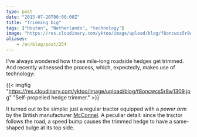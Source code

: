 ```yaml
---
type: post
date: "2015-07-20T00:00:00Z"
title: "Trimming big"
tags: ["Houten", "Netherlands", "technology"]
image: "https://res.cloudinary.com/yktoo/image/upload/blog/f8oncwcs5r8w1309.jpg"
aliases:
    - /en/blog/post/254
---
```


I've always wondered how those mile-long roadside hedges get trimmed. And recently witnessed the process, which, expectedly, makes use of technology:

<!--more-->

{{< imgfig "https://res.cloudinary.com/yktoo/image/upload/blog/f8oncwcs5r8w1309.jpg" "Self-propelled hedge trimmer." >}}

It turned out to be simple: just a regular tractor equipped with a *power arm* by the British manufacturer [McConnel](http://www.mcconnel.com/). A peculiar detail: since the tractor follows the road, a speed bump causes the trimmed hedge to have a same-shaped bulge at its top side.
